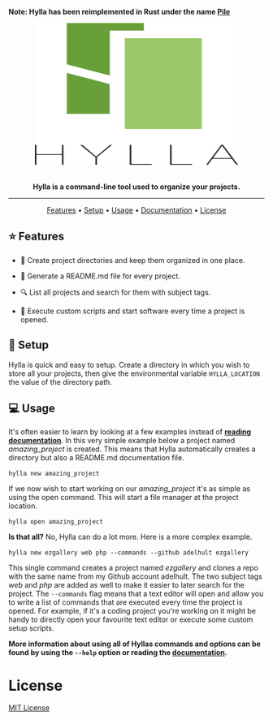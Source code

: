 **Note: Hylla has been reimplemented in Rust under the name [Pile](https://github.com/adelhult/pile)**
<div align="center">
    <img width="400" height="280" src="media/logo.svg" alt="Hylla">
      <br>
      <br>
      <p>
          <b>Hylla is a command-line tool used to organize your projects.</b>
      </p>
      <!-- <p>
            <i>
                  Hylla is Swedish, meaning both 'shelf' and 'honour'.<br/>
                  So, honour your projects by neatly organizing them on a digital shelf using simple commands.
            </i>
      </p> -->
      <hr/>
      <p>
          <a href="https://github.com/adelhult/hylla#star-features ">Features</a> •
          <a href="https://github.com/adelhult/hylla#checkered_flag-setup">Setup</a> •
          <a href="https://github.com/adelhult/hylla#computer-usage">Usage</a> •
          <a href="https://github.com/adelhult/hylla/wiki">Documentation</a> •
          <a href="https://github.com/adelhult/hylla#license">License</a>
      </p>
</div>

## :star: Features

* :open_file_folder: Create project directories and keep them organized in one place.

* :scroll: Generate a README.md file for every project.

* :mag: List all projects and search for them with subject tags.

* :rocket: Execute custom scripts and start software every time a project is opened.

## :checkered_flag: Setup

Hylla is quick and easy to setup. Create a directory in which you wish to store all your projects, then give the environmental variable `HYLLA_LOCATION` the value of the directory path.

## :computer: Usage

It's often easier to learn by looking at a few examples instead of **[reading documentation](https://github.com/adelhult/hylla/wiki)**. In this very simple example below a project named *amazing_project* is created. This means that Hylla automatically creates a directory but also a README.md documentation file.

```
hylla new amazing_project
```

If we now wish to start working on our *amazing_project* it's as simple as using the open command. This will start a file manager at the project location.

```
hylla open amazing_project
```

**Is that all?** No, Hylla can do a lot more. Here is a more complex example.

```
hylla new ezgallery web php --commands --github adelhult ezgallery
```

This single command creates a project named *ezgallery* and clones a repo with the same name from my Github account adelhult. The two subject tags *web* and *php* are added as well to make it easier to later search for the project. The `--commands` flag means that a text editor will open and allow you to write a list of commands that are executed every time the project is opened. For example, if it's a coding project you're working on it might be handy to directly open your favourite text editor or execute some custom setup scripts.

**More information about using all of Hyllas commands and options can be found by using the `--help` option or reading the [documentation](https://github.com/adelhult/hylla/wiki).**

# License

[MIT License](https://choosealicense.com/licenses/mit/)
